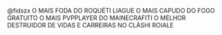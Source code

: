 @fidszx
O MAIS FODA DO ROQUÉTI LIAGUE
O MAIS CAPUDO DO FOGO GRATUITO
O MAIS PVPPLAYER DO MAINECRAFITI
O MELHOR DESTRUIDOR DE VIDAS E CARREIRAS NO CLÁSHI  ROIALE

